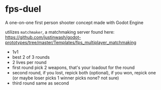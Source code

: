 # fps-duel
A one-on-one first person shooter concept made with Godot Engine

utilizes `matchmaker`, a matchmaking server found here:
https://github.com/justinwash/godot-prototypes/tree/master/Templates/fps_multiplayer_matchmaking

* 1v1
* best 2 of 3 rounds
* 2 lives per round
* first round pick 2 weapons, that's your loadout for the round
* second round, if you lost, repick both (optional), if you won, repick one (or maybe loser picks 1 winner picks none? not sure)
* third round same as second
